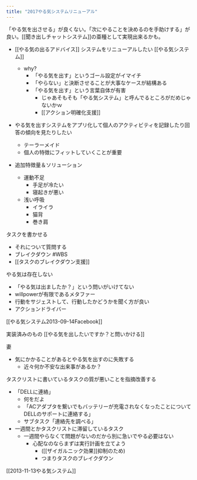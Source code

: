 ```yaml
---
title: "2017やる気システムリニューアル"
---
```


「やる気を出させる」が良くない。「次にやることを決めるのを手助けする」が良い。[[聞き出しチャットシステム]]の亜種として実現出来るかも。

- [[やる気の出るアドバイス]] システムをリニューアルしたい [[やる気システム]]
    - why?
        - 「やる気を出す」というゴール設定がイマイチ
        - 「やらない」と決断させることが大事なケースが結構ある
        - 「やる気を出す」という言葉自体が有害
            - じゃあそもそも「やる気システム」と呼んでるところがだめじゃないかｗ
            - [[アクション明確化支援]]
- やる気を出すシステムをアプリ化して個人のアクティビティを記録したり回答の傾向を見たりしたい
    - テーラーメイド
    - 個人の特徴にフィットしていくことが重要

- 追加特徴量＆ソリューション
    - 運動不足
        - 手足が冷たい
        - 寝起きが悪い
    - 浅い呼吸
        - イライラ
        - 猫背
        - 巻き肩

タスクを書かせる
- それについて質問する
- ブレイクダウン #WBS
- [[タスクのブレイクダウン支援]]

やる気は存在しない
- 「やる気は出ましたか？」という問いがいけてない
- willpowerが有限であるメタファー
- 行動をサジェストして、行動したかどうかを聞く方が良い
- アクションドライバー

[[やる気システム2013-09-14Facebook]]

実装済みのもの
[[やる気を出したいですか？と問いかける]]

妻
- 気にかかることがあるとやる気を出すのに失敗する
    - 近々何か不安な出来事があるか？

タスクリストに書いているタスクの質が悪いことを指摘改善する
- 「DELLに連絡」
    - 何をだよ
    - 「ACアダプタを繋いでもバッテリーが充電されなくなったことについてDELLのサポートに連絡する」
    - サブタスク「連絡先を調べる」
- 一週間とかタスクリストに滞留しているタスク
    - 一週間やらなくて問題がないのだから別に急いでやる必要はない
        - 心配なのならまずは実行計画を立てよう
            - ([[ザイガルニック効果]]抑制のため)
            - つまりタスクのブレイクダウン

[[2013-11-13やる気システム]]